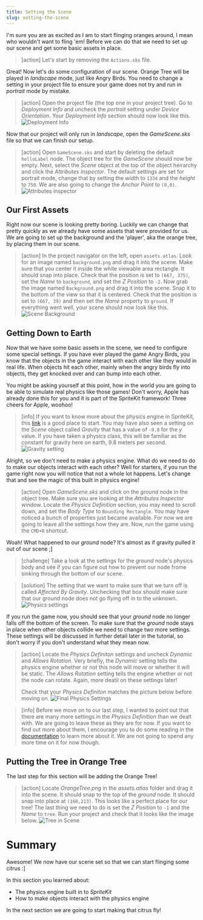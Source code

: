 ```yaml
---
title: Setting the Scene
slug: setting-the-scene
---
```


I'm sure you are as excited as I am to start flinging oranges around, I mean who wouldn't want to fling 'em!
Before we can do that we need to set up our scene and get some basic assets in place.

> [action]
> Let's start by removing the `Actions.sks` file.

Great! Now let's do some configuration of our scene. Orange Tree will be played in *landscape* mode, just like Angry Birds.
You need to change a setting in your project file to ensure your game does not try and run in *portrait* mode by mistake.

> [action]
> Open the project file (the top one in your project tree). Go to *Deployment Info* and uncheck the *portrait* setting
> under *Device Orientation*. Your *Deployment Info* section should now look like this.
> ![Deployment Info](./assets/deployment_info.png)

Now that our project will only run in *landscape*, open the *GameScene.sks* file so that we can finish our setup.

> [action]
> Open `GameScene.sks` and start by deleting the default `helloLabel` node.
> The object tree for the *GameScene* should now be empty.
> Next, select the *Scene* object at the top of the object heirarchy and click the *Attributes Inspector*.
> The default settings are set for portrait mode, change that by setting the *width* to `1334` and the *height* to `750`.
> We are also going to change the *Anchor Point* to `(0,0)`.
> ![Attributes inspector](./assets/attributes_inspector.png)

## Our First Assets

Right now our scene is looking pretty boring. Luckily we can change that pretty quickly as we already have some assets
that were provided for us. We are going to set up the background and the 'player', aka the orange tree, by placing them
in our scene.

> [action]
> In the project navigator on the left, open `assets.atlas`. Look for an image named `background.png` and drag it into
> the scene. Make sure that you center it inside the white viewable area rectangle. It should snap into place.
> Check that the position is set to `(667, 375)`, set the *Name* to `background`, and set the *Z Position* to `-2`.
> Now grab the image named `Background.png` and drag it into the scene. Snap it to the bottom of the view so that it
> is centered. Check that the position is set to `(667, 39)` and then set the *Name* property to `ground`.
> If everything went well, your scene should now look like this.
> ![Scene Background](./assets/scene_background.png)

## Getting Down to Earth

Now that we have some basic assets in the scene, we need to configure some special settings. If you have ever played the
game Angry Birds, you know that the objects in the game interact with each other like they would in real life. When objects
hit each other, mainly when the angry birds fly into objects, they get knocked over and can bump into each other.

You might be asking yourself at this point, how in the world you are going to be able to simulate real physics like those games!
Don't worry, Apple has already done this for you and it is part of the SpriteKit framework! Three cheers for Apple, woohoo!

> [info]
> If you want to know more about the physics engine in SpriteKit, 
> this [link](https://medium.com/@jjacobson/spritekit-physics-14331398b308) is a good place to start.
> You may have also seen a setting on the *Scene* object called *Gravity* that has a value of `-9.8`
> for the *y* value. If you have taken a physics class, this will be familiar as the constant for gravity
> here on earth, 9.8 meters per second.
> ![Gravity setting](./assets/gravity_setting.png)

Alright, so we don't need to make a physics engine. What do we need to do to make our objects interact with each other?
Well for starters, if you run the game right now you will notice that not a whole lot happens. Let's change that and see
the magic of this built in physics engine!

> [action]
> Open *GameScene.sks* and click on the *ground* node in the object tree. Make sure you are looking at the *Attributes Inspector*
> window. Locate the *Physics Definition* section, you may need to scroll down, and set the *Body Type* to `Bounding Rectangle`.
> You may have noticed a bunch of properties just became available. For now we are going to leave all the settings how they are.
> Now, run the game using the `CMD+R` shortcut.

Woah! What happened to our *ground* node? It's almost as if gravity pulled it out of our scene ;]

> [challenge]
> Take a look at the settings for the *ground* node's physics body and see if you can figure out how to prevent our node
> frome sinking through the bottom of our scene.

<!-- -->

> [solution]
> The setting that we want to make sure that we turn off is called *Affected By Gravity*. Unchecking that box
> should make sure that our ground node does not go flying off in to the unknown.
> ![Physics settings](./assets/gravity_off.png)

If you run the game now, you should see that your *ground* node no longer falls off the bottom of the screen. To make sure that
the *ground* node stays in place when other objects collide we need to change two more settings. These settings will be
discussed in further detail later in the tutorial, so don't worry if you don't understand what they mean now.

> [action]
> Locate the *Physics Definiton* settings and uncheck *Dynamic* and *Allows Rotation*. Very briefly, the *Dynamic*
> setting tells the physics engine whether or not this node will move or whether it will be static. The *Allows Rotation*
> setting tells the engine whether or not the node can rotate. Again, more deatil on these settings later!
>
> Check that your *Physics Definiton* matches the picture below before moving on.
> ![Final Physics Settings](./assets/physics_definition.png)

<!-- -->

> [info]
> Before we move on to our last step, I wanted to point out that there are many more settings in the *Physics Definition*
> than we dealt with. We are going to leave these as they are for now. If you want to find out more about them, I encourage
> you to do some reading in the [documentation](https://developer.apple.com/documentation/spritekit) to learn more about it.
> We are not going to spend any more time on it for now though.

## Putting the Tree in Orange Tree

The last step for this section will be adding the Orange Tree!

> [action]
> Locate *OrangeTree.png* in the *assets.atlas* folder and drag it into the scene. It should snap to the top of the *ground*
> node. It should snap into place at `(160,213)`. This looks like a perfect place for our tree! The last thing we need to do
> is set the *Z Position* to `-1` and the *Name* to `tree`. Run your project and check that it looks like the image below.
> ![Tree in Scene](./assets/added_tree.png)

# Summary

Awesome! We now have our scene set so that we can start flinging some citrus :]

In this section you learned about:

- The physics engine built in to *SpriteKit*
- How to make objects interact with the physics engine

<!-- Expand this more? Seems a little short on topics learned -->

In the next section we are going to start making that citrus fly!
